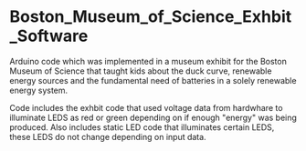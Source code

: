 # Boston_Museum_of_Science_Exhbit_Software
Arduino code which was implemented in a museum exhibit for the Boston Museum of Science that taught kids about the duck curve, renewable energy sources and the fundamental need of batteries in a solely renewable energy system.

Code includes the exhbit code that used voltage data from hardwhare to illuminate LEDS as red or green depending on if enough "energy" was being produced.
Also includes static LED code that illuminates certain LEDS, these LEDS do not change depending on input data. 
